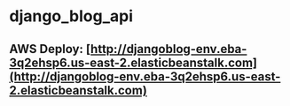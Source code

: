 # django_blog_api

## AWS Deploy: [http://djangoblog-env.eba-3q2ehsp6.us-east-2.elasticbeanstalk.com](http://djangoblog-env.eba-3q2ehsp6.us-east-2.elasticbeanstalk.com)
